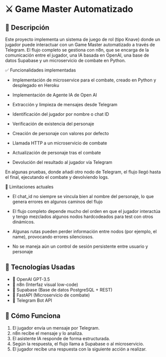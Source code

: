 # ⚔️ Game Master Automatizado 

## 📌 Descripción

Este proyecto implementa un sistema de juego de rol (tipo Knave) donde un jugador puede interactuar con un Game Master automatizado a través de Telegram. El flujo completo se gestiona con n8n, que se encarga de la comunicación entre el jugador, una IA basada en OpenAI, una base de datos Supabase y un microservicio de combate en Python. 

✅ Funcionalidades implementadas

- Implementación de microservice para el combate, creado en Python y desplegado en Heroku

- Implementación de Agente IA de Open AI

- Extracción y limpieza de mensajes desde Telegram

- Identificación del jugador por nombre o chat ID

- Verificación de existencia del personaje

- Creación de personaje con valores por defecto

- Llamada HTTP a un microservicio de combate

- Actualización de personaje tras el combate

- Devolución del resultado al jugador vía Telegram

En algunas pruebas, donde añadi otro nodo de Telegram, el flujo llegó hasta el final, ejecutando el combate y devolviendo logs.

🚧 Limitaciones actuales

- El chat_id no siempre se vincula bien al nombre del personaje, lo que genera errores en algunos caminos del flujo

- El flujo completo depende mucho del orden en que el jugador interactúa y tengo mezclados algunos nodos hardcodeados para test con otros dinámicos.

- Algunas rutas pueden perder información entre nodos (por ejemplo, el name), provocando errores silenciosos.

- No se maneja aún un control de sesión persistente entre usuario y personaje

## 🔧 Tecnologías Usadas

- 🧠 OpenAI GPT-3.5
- 🔄 n8n (Interfaz visual low-code)
- 💾 Supabase (Base de datos PostgreSQL + REST)
- 🐍 FastAPI (Microservicio de combate)
- 💬 Telegram Bot API

## 🚀 Cómo Funciona

1. El jugador envía un mensaje por Telegram.
2. n8n recibe el mensaje y lo analiza.
3. El asistente IA responde de forma estructurada.
4. Según la respuesta, el flujo llama a Supabase o al microservicio.
5. El jugador recibe una respuesta con la siguiente acción a realizar.
